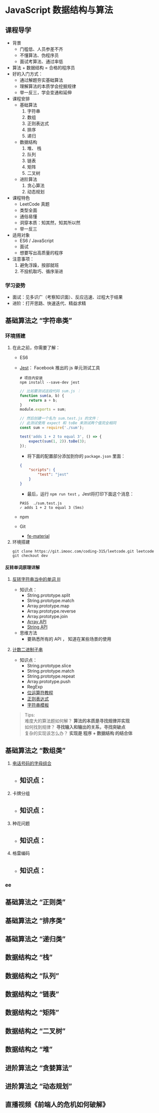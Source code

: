 # JavaScript 数据结构与算法

## 课程导学
- 背景
    - 门槛低、人员参差不齐
    - 不懂算法、伪程序员
    - 面试考算法、通过率低
- 算法 + 数据结构 = 合格的程序员
- 好的入门方式：
    - 通过解题夯实基础算法
    - 理解算法的本质学会挖掘规律
    - 举一反三，学会变通和延伸
- 课程安排
    - 基础算法
        1. 字符串
        2. 数组
        3. 正则表达式
        4. 排序
        5. 递归
    - 数据结构
        1. 堆、 栈
        2. 队列
        3. 链表
        4. 矩阵
        5. 二叉树
    - 进阶算法
        1. 贪心算法
        2. 动态规划
- 课程特色
    - LeetCode 真题
    - 类型全面
    - 通俗易懂
    - 洞穿本质：知其然，知其所以然
    - 举一反三
- 适用对象
    - ES6 / JavaScript
    - 面试
    - 想要写出高质量的程序
- 注意事项：
    1. 避免浮躁，按部就班
    2. 不投机取巧、循序渐进

### 学习姿势
- 面试：见多识广（考察知识面）、反应迅速、过程大于结果
- 进阶：打开思路、快速迭代、精益求精

<!-- 
### 说明与承诺
- 说明：
    1. 课程设计： 开辟新思路、由浅入深、与众不同
    2. 课程特色：由点到面、从会到改、举一反三
    3. 特别鸣谢：提bug、贡献代码、包容
- 承诺：
    1. 服务更新：不定时更新章节和题目
    2. 奖励：贡献较多的同学进行实物或者红包奖励
 -->


## 基础算法之 “字符串类”

### 环境搭建
1. 在此之前，你需要了解：
    - ES6
    - [Jest](https://jestjs.io/zh-Hans/)： Facebook 推出的 js 单元测试工具
        ```shell
        # 项目内安装
        npm install --save-dev jest
        ```

        ```javascript
        // 比如要测试这段代码 sum.js ：
        function sum(a, b) {
            return a + b;
        }
        module.exports = sum;

        // 然后创建一个名为 sum.test.js 的文件：
        // 此测试使用 expect 和 toBe 来测试两个值完全相同
        const sum = require('./sum');

        test('adds 1 + 2 to equal 3', () => {
            expect(sum(1, 2)).toBe(3);
        });
        ```
        - 将下面的配置部分添加到你的 ```package.json``` 里面：
        ```json
        {
            "scripts": {
                "test": "jest"
            }
        }
        ```
        - 最后，运行 ```npm run test``` ，Jest将打印下面这个消息：
        ```shell
        PASS  ./sum.test.js
        ✓ adds 1 + 2 to equal 3 (5ms)
        ```
    - npm
    - Git
        - [fe-material](https://github.com/cucygh/fe-material)
2. 环境搭建
    ```shell
    git clone https://git.imooc.com/coding-315/leetcode.git leetcode
    git checkout dev
    ```





#### 反转单词原理详解
1. [反转字符串当中的单词 III](https://leetcode-cn.com/problems/reverse-words-in-a-string-iii/)
    - 知识点：
        - String.prototype.split
        - String.prototype.match
        - Array.prototype.map
        - Array.prototype.reverse
        - Array.prototype.join
        - [Array API](https://developer.mozilla.org/zh-CN/docs/Web/JavaScript/Reference/Global_Objects/Array)
        - [String API](https://developer.mozilla.org/zh-CN/docs/Web/JavaScript/Reference/Global_Objects/String)
    - 思维方法
        - 要熟悉所有的 API ， 知道在某些场景的使用
2. [计数二进制子串](https://leetcode-cn.com/problems/count-binary-substrings/)
    - 知识点：
        - String.prototype.slice
        - String.prototype.match
        - String.prototype.repeat
        - Array.prototype.push
        - RegExp
        - [位运算符教程](https://developer.mozilla.org/zh-CN/docs/Web/JavaScript/Reference/Operators/Bitwise_Operators)
        - [正则表达式](https://developer.mozilla.org/zh-CN/docs/Web/JavaScript/Guide/Regular_Expressions)
        - [字符串模板](https://developer.mozilla.org/zh-CN/docs/Web/JavaScript/Reference/template_strings)


    > Tips: <br>
    难度大的算法题如何解？ **算法的本质是寻找规律并实现** <br>
    如何找到规律？ **寻找输入和输出的关系，寻找突破点** <br>
    复杂的实现该怎么办？ **实现是 程序 + 数据结构 的结合体**

## 基础算法之 “数组类” 

1. [电话号码的字母组合](https://leetcode-cn.com/problems/letter-combinations-of-a-phone-number/)
    - 知识点：
        - 
2. 卡牌分组
    - 知识点：
        - 
3. 种花问题
    - 知识点：
        - 
4. 格雷编码
    - 知识点：
        - 

### ee 






















## 基础算法之 “正则类”


























## 基础算法之 “排序类”


























## 基础算法之 “递归类”


























## 数据结构之 “栈”


























## 数据结构之 “队列”


























## 数据结构之 “链表”


























## 数据结构之 “矩阵”


























## 数据结构之 “二叉树”


























## 数据结构之 “堆”


























## 进阶算法之 “贪婪算法”


























## 进阶算法之 “动态规划”


























## 直播视频《前端人的危机如何破解》

























